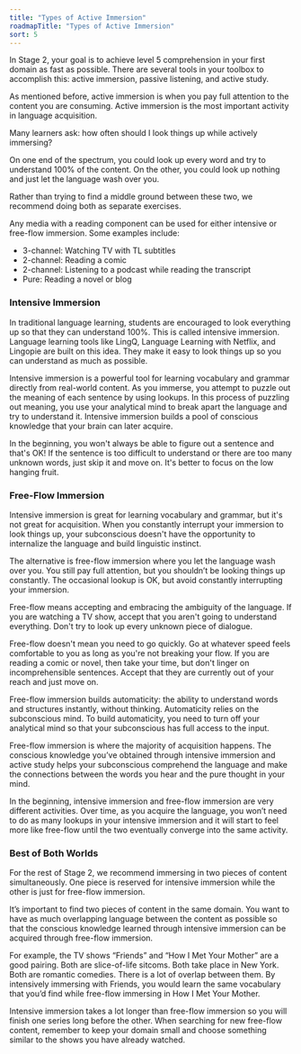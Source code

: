 ```yaml
---
title: "Types of Active Immersion"
roadmapTitle: "Types of Active Immersion"
sort: 5
---
```


In Stage 2, your goal is to achieve level 5 comprehension in your first domain as fast as possible.
There are several tools in your toolbox to accomplish this: active immersion, passive listening, and active study.

As mentioned before, active immersion is when you pay full attention to the content you are consuming.
Active immersion is the most important activity in language acquisition.

Many learners ask: how often should I look things up while actively immersing?

On one end of the spectrum, you could look up every word and try to understand 100% of the content.
On the other, you could look up nothing and just let the language wash over you.

Rather than trying to find a middle ground between these two, we recommend doing both as separate exercises.

Any media with a reading component can be used for either intensive or free-flow immersion.
Some examples include:
* 3-channel: Watching TV with TL subtitles
* 2-channel: Reading a comic
* 2-channel: Listening to a podcast while reading the transcript
* Pure: Reading a novel or blog

### Intensive Immersion

In traditional language learning, students are encouraged to look everything up so that they can understand 100%.
This is called intensive immersion.
Language learning tools like LingQ, Language Learning with Netflix, and Lingopie are built on this idea.
They make it easy to look things up so you can understand as much as possible.

Intensive immersion is a powerful tool for learning vocabulary and grammar directly from real-world content.
As you immerse, you attempt to puzzle out the meaning of each sentence by using lookups.
In this process of puzzling out meaning, you use your analytical mind to break apart the language and try to understand it.
Intensive immersion builds a pool of conscious knowledge that your brain can later acquire.

In the beginning, you won't always be able to figure out a sentence and that's OK!
If the sentence is too difficult to understand or there are too many unknown words, just skip it and move on.
It's better to focus on the low hanging fruit.


### Free-Flow Immersion

Intensive immersion is great for learning vocabulary and grammar, but it's not great for acquisition.
When you constantly interrupt your immersion to look things up, your subconscious doesn't have the opportunity to internalize the language and build linguistic instinct.

The alternative is free-flow immersion where you let the language wash over you.
You still pay full attention, but you shouldn’t be looking things up constantly.
The occasional lookup is OK, but avoid constantly interrupting your immersion.

Free-flow means accepting and embracing the ambiguity of the language.
If you are watching a TV show, accept that you aren't going to understand everything.
Don't try to look up every unknown piece of dialogue.

Free-flow doesn't mean you need to go quickly.
Go at whatever speed feels comfortable to you as long as you're not breaking your flow.
If you are reading a comic or novel, then take your time, but don't linger on incomprehensible sentences.
Accept that they are currently out of your reach and just move on.

Free-flow immersion builds automaticity: the ability to understand words and structures instantly, without thinking.
Automaticity relies on the subconscious mind.
To build automaticity, you need to turn off your analytical mind so that your subconscious has full access to the input.

Free-flow immersion is where the majority of acquisition happens.
The conscious knowledge you’ve obtained through intensive immersion and active study helps your subconscious comprehend the language and make the connections between the words you hear and the pure thought in your mind.

In the beginning, intensive immersion and free-flow immersion are very different activities.
Over time, as you acquire the language, you won’t need to do as many lookups in your intensive immersion and it will start to feel more like free-flow until the two eventually converge into the same activity.

### Best of Both Worlds

For the rest of Stage 2, we recommend immersing in two pieces of content simultaneously.
One piece is reserved for intensive immersion while the other is just for free-flow immersion.

It’s important to find two pieces of content in the same domain.
You want to have as much overlapping language between the content as possible so that the conscious knowledge learned through intensive immersion can be acquired through free-flow immersion.

For example, the TV shows “Friends” and “How I Met Your Mother” are a good pairing.
Both are slice-of-life sitcoms.
Both take place in New York.
Both are romantic comedies.
There is a lot of overlap between them.
By intensively immersing with Friends, you would learn the same vocabulary that you’d find while free-flow immersing in How I Met Your Mother.

Intensive immersion takes a lot longer than free-flow immersion so you will finish one series long before the other.
When searching for new free-flow content, remember to keep your domain small and choose something similar to the shows you have already watched.
